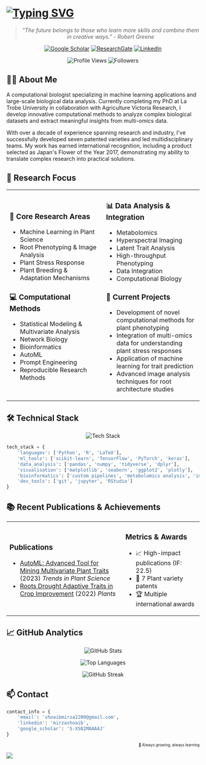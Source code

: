 # [![Typing SVG](https://readme-typing-svg.herokuapp.com?font=Georgia&weight=500&size=30&pause=1000&color=2D5A27&center=true&vCenter=true&width=600&height=60&lines=Hi+there+👋+I'm+Shoaib)](https://git.io/typing-svg)

<div align="center">

> *"The future belongs to those who learn more skills and combine them in creative ways." - Robert Greene*

[![Google Scholar](https://img.shields.io/badge/Google_Scholar-2D5A27?style=for-the-badge&logo=google-scholar&logoColor=white)](https://scholar.google.com/citations?user=5-XS82MAAAAJ)
[![ResearchGate](https://img.shields.io/badge/Research_Gate-3A5A40?style=for-the-badge&logo=researchgate&logoColor=white)](https://www.researchgate.net/profile/Mirza-Shoaib)
[![LinkedIn](https://img.shields.io/badge/LinkedIn-588157?style=for-the-badge&logo=linkedin&logoColor=white)](https://www.linkedin.com/in/mirzashoaib/)

![Profile Views](https://komarev.com/ghpvc/?username=shoaibms&style=flat-square&color=90A955)
![Followers](https://img.shields.io/github/followers/shoaibms?style=flat-square&color=90A955)

</div>

## 👨‍🔬 About Me

A computational biologist specializing in machine learning applications and large-scale biological data analysis. Currently completing my PhD at La Trobe University in collaboration with Agriculture Victoria Research, I develop innovative computational methods to analyze complex biological datasets and extract meaningful insights from multi-omics data.

With over a decade of experience spanning research and industry, I've successfully developed seven patented varieties and led multidisciplinary teams. My work has earned international recognition, including a product selected as Japan's Flower of the Year 2017, demonstrating my ability to translate complex research into practical solutions.

## 🔬 Research Focus

<table>
<tr>
<td width="50%">

### 🌱 Core Research Areas
- Machine Learning in Plant Science
- Root Phenotyping & Image Analysis
- Plant Stress Response
- Plant Breeding & Adaptation Mechanisms

### 💻 Computational Methods
- Statistical Modeling & Multivariate Analysis
- Network Biology
- Bioinformatics
- AutoML
- Prompt Engineering
- Reproducible Research Methods

</td>
<td width="50%">

### 📊 Data Analysis & Integration
- Metabolomics
- Hyperspectral Imaging
- Latent Trait Analysis
- High-throughput Phenotyping
- Data Integration
- Computational Biology

### 🎯 Current Projects
- Development of novel computational methods for plant phenotyping
- Integration of multi-omics data for understanding plant stress responses
- Application of machine learning for trait prediction
- Advanced image analysis techniques for root architecture studies

</td>
</tr>
</table>

## 🛠️ Technical Stack

<div align="center">

![Tech Stack](https://skillicons.dev/icons?i=python,r,tensorflow,pytorch,git&theme=light)

</div>

```python
tech_stack = {
    'languages': ['Python', 'R', 'LaTeX'],
    'ml_tools': ['scikit-learn', 'TensorFlow', 'PyTorch', 'keras'],
    'data_analysis': ['pandas', 'numpy', 'tidyverse', 'dplyr'],
    'visualisation': ['matplotlib', 'seaborn', 'ggplot2', 'plotly'],
    'bioinformatics': ['custom pipelines', 'metabolomics analysis', 'image processing'],
    'dev_tools': ['git', 'jupyter', 'RStudio']
}
```

## 📚 Recent Publications & Achievements

<table>
<tr>
<td width="60%">

### Publications
- [AutoML: Advanced Tool for Mining Multivariate Plant Traits](https://doi.org/10.1016/j.tplants.2023.09.008) (2023) *Trends in Plant Science*
- [Roots Drought Adaptive Traits in Crop Improvement](https://www.mdpi.com/2223-7747/11/17/2256) (2022) *Plants*

</td>
<td width="40%">

### Metrics & Awards
- 📈 High-impact publications (IF: 22.5)
- 🔑 7 Plant variety patents
- 🏆 Multiple international awards

</td>
</tr>
</table>

## 📈 GitHub Analytics

<div align="center">

![GitHub Stats](https://github-readme-stats.vercel.app/api?username=shoaibms&show_icons=true&bg_color=00000000&title_color=2D5A27&text_color=344E41&icon_color=90A955&hide_border=true&count_private=true)

![Top Languages](https://github-readme-stats.vercel.app/api/top-langs/?username=shoaibms&layout=compact&bg_color=00000000&title_color=2D5A27&text_color=344E41&hide_border=true&langs_count=6)

![GitHub Streak](https://streak-stats.demolab.com?user=shoaibms&background=00000000&ring=2D5A27&fire=90A955&currStreakNum=344E41&sideNums=344E41&currStreakLabel=2D5A27&sideLabels=2D5A27&dates=588157&hide_border=true)

</div>

## 📫 Contact

```python
contact_info = {
    'email': 'shoaibmirza2200@gmail.com',
    'linkedin': 'mirzashoaib',
    'google_scholar': '5-XS82MAAAAJ'
}
```

<div align="right">
<sub><sup>🌱 Always growing, always learning</sup></sub>
</div>

![](https://raw.githubusercontent.com/shoaibms/shoaibms/output/github-contribution-grid-snake-dark.svg)
